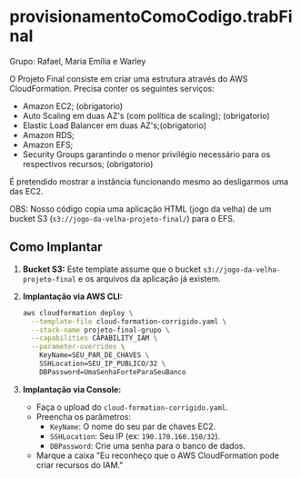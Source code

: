 # provisionamentoComoCodigo.trabFinal

Grupo: Rafael, Maria Emília e Warley

O Projeto Final consiste em criar uma estrutura através do AWS CloudFormation. Precisa conter os seguintes serviços:

- Amazon EC2; (obrigatorio)
- Auto Scaling em duas AZ's (com política de scaling); (obrigatorio)
- Elastic Load Balancer em duas AZ's;(obrigatorio)
- Amazon RDS;
- Amazon EFS;
- Security Groups garantindo o menor privilégio necessário para os respectivos recursos; (obrigatorio)

É pretendido mostrar a instância funcionando mesmo ao desligarmos uma das EC2.

OBS: Nosso código copia uma aplicação HTML (jogo da velha) de um bucket S3 (`s3://jogo-da-velha-projeto-final/`) para o EFS.

## Como Implantar

1.  **Bucket S3:** Este template assume que o bucket `s3://jogo-da-velha-projeto-final` e os arquivos da aplicação já existem.

2.  **Implantação via AWS CLI:**

    ```bash
    aws cloudformation deploy \
      --template-file cloud-formation-corrigido.yaml \
      --stack-name projeto-final-grupo \
      --capabilities CAPABILITY_IAM \
      --parameter-overrides \
        KeyName=SEU_PAR_DE_CHAVES \
        SSHLocation=SEU_IP_PUBLICO/32 \
        DBPassword=UmaSenhaForteParaSeuBanco
    ```

3.  **Implantação via Console:**
    * Faça o upload do `cloud-formation-corrigido.yaml`.
    * Preencha os parâmetros:
        * `KeyName`: O nome do seu par de chaves EC2.
        * `SSHLocation`: Seu IP (ex: `190.170.160.150/32`).
        * `DBPassword`: Crie uma senha para o banco de dados.
    * Marque a caixa "Eu reconheço que o AWS CloudFormation pode criar recursos do IAM."
